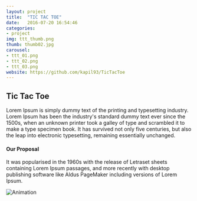 ```yaml
---
layout: project
title:  "TIC TAC TOE"
date:   2016-07-20 16:54:46
categories:
- project
img: ttt_thumb.png
thumb: thumb02.jpg
carousel:
- ttt_01.png
- ttt_02.png
- ttt_03.png
website: https://github.com/kapil93/TicTacToe
---
```

## Tic Tac Toe
Lorem Ipsum is simply dummy text of the printing and typesetting industry. Lorem Ipsum has been the industry's standard dummy text ever since the 1500s, when an unknown printer took a galley of type and scrambled it to make a type specimen book. It has survived not only five centuries, but also the leap into electronic typesetting, remaining essentially unchanged.

#### Our Proposal
It was popularised in the 1960s with the release of Letraset sheets containing Lorem Ipsum passages, and more recently with desktop publishing software like Aldus PageMaker including versions of Lorem Ipsum.

![Animation](/assets/img/project/tumblanim.gif)